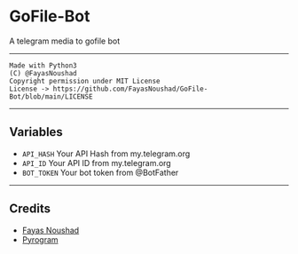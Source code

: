 # GoFile-Bot

A telegram media to gofile bot

---

```
Made with Python3
(C) @FayasNoushad
Copyright permission under MIT License
License -> https://github.com/FayasNoushad/GoFile-Bot/blob/main/LICENSE
```

---

## Variables

- `API_HASH` Your API Hash from my.telegram.org
- `API_ID` Your API ID from my.telegram.org
- `BOT_TOKEN` Your bot token from @BotFather

---

## Credits

- [Fayas Noushad](https://github.com/FayasNoushad)
- [Pyrogram](https://github.com/pyrogram/pyrogram)
